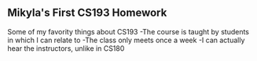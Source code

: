 ## Mikyla's First CS193 Homework

Some of my favority things about CS193
-The course is taught by students in which I can relate to 
-The class only meets once a week
-I can actually hear the instructors, unlike in CS180
